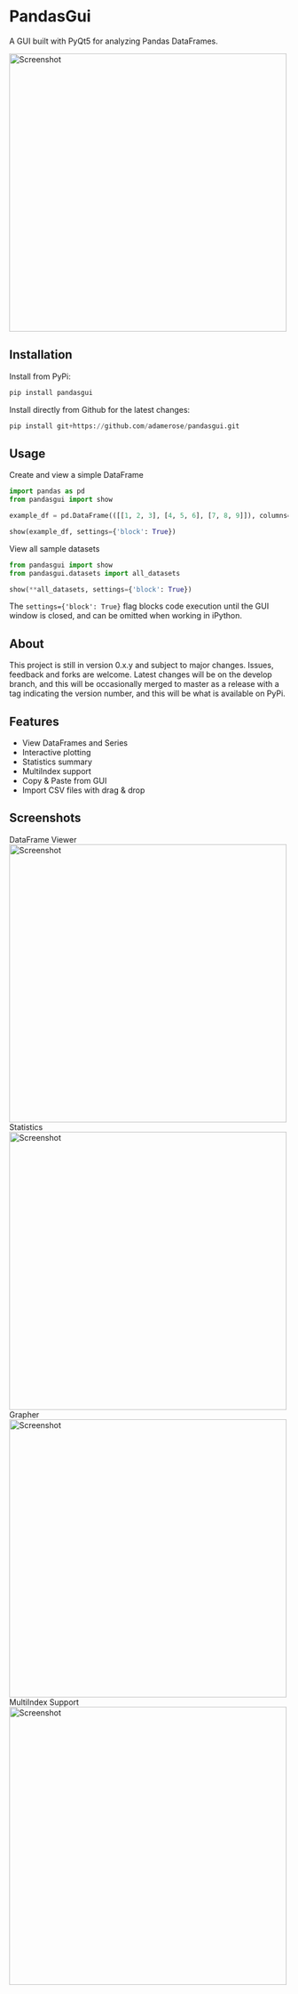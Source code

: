 # PandasGui

A GUI built with PyQt5 for analyzing Pandas DataFrames.

<img src="https://raw.githubusercontent.com/adamerose/pandasgui/master/screenshots/dataframe.png" alt="Screenshot" width="500"/>

## Installation

Install from PyPi:

```python
pip install pandasgui
```

Install directly from Github for the latest changes:

```python
pip install git+https://github.com/adamerose/pandasgui.git
```

## Usage
Create and view a simple DataFrame
```python
import pandas as pd
from pandasgui import show

example_df = pd.DataFrame(([[1, 2, 3], [4, 5, 6], [7, 8, 9]]), columns=['a', 'b', 'c'])

show(example_df, settings={'block': True})
```

View all sample datasets
```python
from pandasgui import show
from pandasgui.datasets import all_datasets

show(**all_datasets, settings={'block': True})
```

The `settings={'block': True}` flag blocks code execution until the GUI window is closed, and can be omitted when working in iPython.

## About
This project is still in version 0.x.y and subject to major changes. Issues, feedback and forks are welcome. 
Latest changes will be on the develop branch, and this will be occasionally merged to master as a release with a
tag indicating the version number, and this will be what is available on PyPi.

## Features
- View DataFrames and Series
- Interactive plotting
- Statistics summary
- MultiIndex support
- Copy & Paste from GUI
- Import CSV files with drag & drop

## Screenshots
DataFrame Viewer
<img src="https://raw.githubusercontent.com/adamerose/pandasgui/master/screenshots/dataframe.png" alt="Screenshot" width="500"/>
Statistics
<img src="https://raw.githubusercontent.com/adamerose/pandasgui/master/screenshots/statistics.png" alt="Screenshot" width="500"/>
Grapher
<img src="https://raw.githubusercontent.com/adamerose/pandasgui/master/screenshots/grapher.png" alt="Screenshot" width="500"/>
MultiIndex Support
<img src="https://raw.githubusercontent.com/adamerose/pandasgui/master/screenshots/multi_index.png" alt="Screenshot" width="500"/>